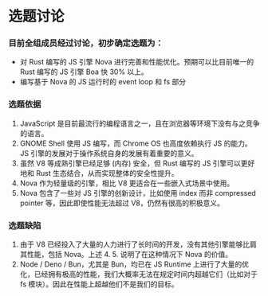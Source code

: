 # 选题讨论

### 目前全组成员经过讨论，初步确定选题为：

- 对 Rust 编写的 JS 引擎 Nova 进行完善和性能优化。预期可以比目前唯一的 Rust 编写的 JS 引擎 Boa 快 30% 以上。
- 编写基于 Nova 的 JS 运行时的 event loop 和 fs 部分

### 选题依据

1. JavaScript 是目前最流行的编程语言之一，且在浏览器等环境下没有与之竞争的语言。
2. GNOME Shell 使用 JS 编写，而 Chrome OS 也高度依赖执行 JS 的能力。JS 引擎的发展对于操作系统自身的发展有着重要的意义。
3. 虽然 V8 等成熟引擎已经足够 (内存) 安全，但 Rust 编写的 JS 引擎可以更好地和 Rust 生态结合，从而实现整体的安全性提升。
4. Nova 作为轻量级的引擎，相比 V8 更适合在一些嵌入式场景中使用。
5. Nova 包含了一些对 JS 引擎的创新设计，比如使用 index 而非 compressed pointer 等，因此即使性能无法超过 V8，仍然有很高的积极意义。

### 选题缺陷

1. 由于 V8 已经投入了大量的人力进行了长时间的开发，没有其他引擎能够比肩其性能，包括 Nova。上述 4. 5. 说明了在这种情况下 Nova 的价值。
2. Node / Deno / Bun，尤其是 Bun，均已在 JS Runtime 上进行了大量的优化，已经拥有极高的性能，我们大概率无法在规定时间内超越它们（比如对于 fs 模块）。因此在性能上超越他们不是我们的目标。
